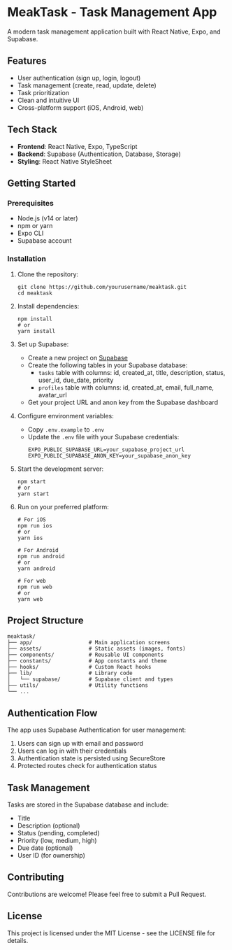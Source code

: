 # MeakTask - Task Management App

A modern task management application built with React Native, Expo, and Supabase.

## Features

- User authentication (sign up, login, logout)
- Task management (create, read, update, delete)
- Task prioritization
- Clean and intuitive UI
- Cross-platform support (iOS, Android, web)

## Tech Stack

- **Frontend**: React Native, Expo, TypeScript
- **Backend**: Supabase (Authentication, Database, Storage)
- **Styling**: React Native StyleSheet

## Getting Started

### Prerequisites

- Node.js (v14 or later)
- npm or yarn
- Expo CLI
- Supabase account

### Installation

1. Clone the repository:
   ```
   git clone https://github.com/yourusername/meaktask.git
   cd meaktask
   ```

2. Install dependencies:
   ```
   npm install
   # or
   yarn install
   ```

3. Set up Supabase:
   - Create a new project on [Supabase](https://supabase.com)
   - Create the following tables in your Supabase database:
     - `tasks` table with columns: id, created_at, title, description, status, user_id, due_date, priority
     - `profiles` table with columns: id, created_at, email, full_name, avatar_url
   - Get your project URL and anon key from the Supabase dashboard

4. Configure environment variables:
   - Copy `.env.example` to `.env`
   - Update the `.env` file with your Supabase credentials:
     ```
     EXPO_PUBLIC_SUPABASE_URL=your_supabase_project_url
     EXPO_PUBLIC_SUPABASE_ANON_KEY=your_supabase_anon_key
     ```

5. Start the development server:
   ```
   npm start
   # or
   yarn start
   ```

6. Run on your preferred platform:
   ```
   # For iOS
   npm run ios
   # or
   yarn ios

   # For Android
   npm run android
   # or
   yarn android

   # For web
   npm run web
   # or
   yarn web
   ```

## Project Structure

```
meaktask/
├── app/                  # Main application screens
├── assets/               # Static assets (images, fonts)
├── components/           # Reusable UI components
├── constants/            # App constants and theme
├── hooks/                # Custom React hooks
├── lib/                  # Library code
│   └── supabase/         # Supabase client and types
├── utils/                # Utility functions
└── ...
```

## Authentication Flow

The app uses Supabase Authentication for user management:

1. Users can sign up with email and password
2. Users can log in with their credentials
3. Authentication state is persisted using SecureStore
4. Protected routes check for authentication status

## Task Management

Tasks are stored in the Supabase database and include:

- Title
- Description (optional)
- Status (pending, completed)
- Priority (low, medium, high)
- Due date (optional)
- User ID (for ownership)

## Contributing

Contributions are welcome! Please feel free to submit a Pull Request.

## License

This project is licensed under the MIT License - see the LICENSE file for details.
